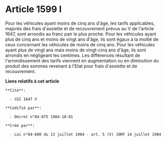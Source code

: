 # Article 1599 I

Pour les véhicules ayant moins de cinq ans d'âge, les tarifs applicables, majorés des frais d'assiette et de recouvrement
prévus au V de l'article 1647, sont arrondis au franc pair le plus proche. Pour les véhicules ayant plus de cinq ans et moins
de vingt ans d'âge, ils sont égaux à la moitié de ceux concernant les véhicules de moins de cinq ans. Pour les véhicules
ayant plus de vingt ans mais moins de vingt-cinq ans d'âge, ils sont arrondis en négligeant les centimes. Les différences
résultant de l'arrondissement des tarifs viennent en augmentation ou en diminution du produit des sommes revenant à l'Etat
pour frais d'assiette et de recouvrement.

**Liens relatifs à cet article**

	**Cite**:

	  - CGI 1647 V

	**Codifié par**:

	  - Décret n°84-875 1984-10-01

	**Créé par**:

	  - Loi n°84-600 du 13 juillet 1984 - art. 5 (V) JORF 14 juillet 1984
